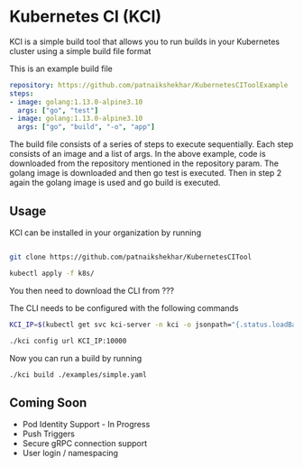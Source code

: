 # Kubernetes CI (KCI)

KCI is a simple build tool that allows you to run builds in your Kubernetes
cluster using a simple build file format

This is an example build file

```yaml
repository: https://github.com/patnaikshekhar/KubernetesCIToolExample
steps:
- image: golang:1.13.0-alpine3.10
  args: ["go", "test"]
- image: golang:1.13.0-alpine3.10
  args: ["go", "build", "-o", "app"]
```

The build file consists of a series of steps to execute sequentially. Each step
consists of an image and a list of args. In the above example, code is
downloaded from the repository mentioned in the repository param. The golang
image is downloaded and then go test is executed. Then in step 2 again the
golang image is used and go build is executed. 

## Usage

KCI can be installed in your organization by running

```sh

git clone https://github.com/patnaikshekhar/KubernetesCITool

kubectl apply -f k8s/
```

You then need to download the CLI from ???

The CLI needs to be configured with the following commands

```sh
KCI_IP=$(kubectl get svc kci-server -n kci -o jsonpath="{.status.loadBalancer.ingress[0].ip}")

./kci config url KCI_IP:10000
```

Now you can run a build by running

```sh
./kci build ./examples/simple.yaml
```

## Coming Soon
- Pod Identity Support - In Progress
- Push Triggers
- Secure gRPC connection support
- User login / namespacing